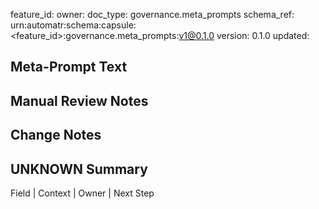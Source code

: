 feature_id: <feature-id>
owner: <team-or-person>
doc_type: governance.meta_prompts
schema_ref: urn:automatr:schema:capsule:<feature_id>:governance.meta_prompts:v1@0.1.0
version: 0.1.0
updated: <YYYY-MM-DD>

## Meta-Prompt Text
<TBD>

## Manual Review Notes
<TBD>

## Change Notes
<TBD>

## UNKNOWN Summary
Field | Context | Owner | Next Step
